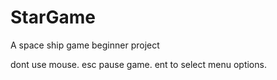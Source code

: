 # StarGame
A space ship game beginner project

dont use mouse.  esc pause game.  ent to select menu options.
